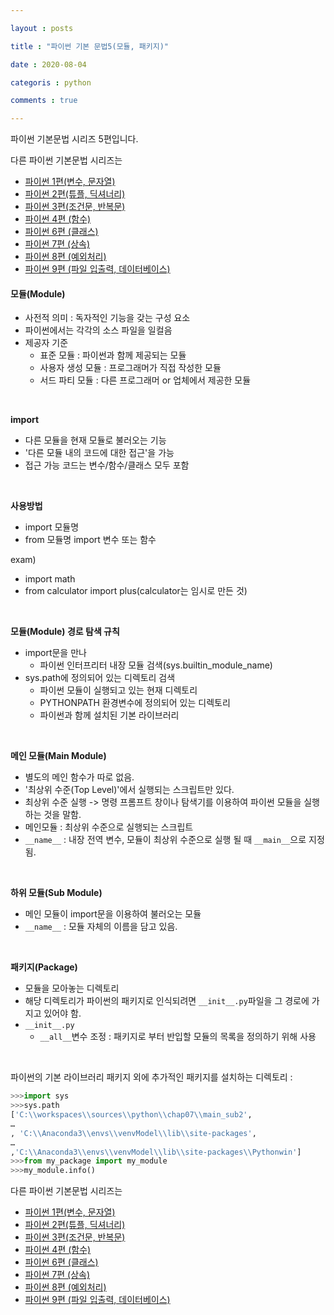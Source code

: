 ```yaml
---

layout : posts

title : "파이썬 기본 문법5(모듈, 패키지)"

date : 2020-08-04

categoris : python

comments : true

---
```


파이썬 기본문법 시리즈 5편입니다.

다른 파이썬 기본문법 시리즈는
- [파이썬 1편(변수, 문자열)](https://pkt369.github.io/pythonBasic1/)
- [파이썬 2편(튜플, 딕셔너리)](https://pkt369.github.io/pythonBasic2/)
- [파이썬 3편(조건문, 반복문)](https://pkt369.github.io/pythonBasic3/)
- [파이썬 4편 (함수)](https://pkt369.github.io/pythonBasic4/)
- [파이썬 6편 (클래스)](https://pkt369.github.io/pythonBasic6/)
- [파이썬 7편 (상속)](https://pkt369.github.io/pythonBasic7/)
- [파이썬 8편 (예외처리)](https://pkt369.github.io/pythonBasic8/)
- [파이썬 9편 (파일 입출력, 데이터베이스)](https://pkt369.github.io/pythonBasic9/)

<h4>모듈(Module)</h4>

- 사전적 의미 : 독자적인 기능을 갖는 구성 요소
- 파이썬에서는 각각의 소스 파일을 일컬음
- 제공자 기준
  - 표준 모듈 : 파이썬과 함께 제공되는 모듈
  - 사용자 생성 모듈 : 프로그래머가 직접 작성한 모듈
  - 서드 파티 모듈 : 다른 프로그래머 or 업체에서 제공한 모듈

<br>

**import**
- 다른 모듈을 현재 모듈로 불러오는 기능
- '다른 모듈 내의 코드에 대한 접근'을 가능
- 접근 가능 코드는 변수/함수/클래스 모두 포함

<br>


**사용방법**
- import 모듈명
- from 모듈명 import 변수 또는 함수

exam)
- import math
- from calculator import plus(calculator는 임시로 만든 것)

<br>


**모듈(Module) 경로 탐색 규칙**
- import문을 만나
  - 파이썬 인터프리터 내장 모듈 검색(sys.builtin_module_name)
- sys.path에 정의되어 있는 디렉토리 검색
  - 파이썬 모듈이 실행되고 있는 현재 디렉토리
  - PYTHONPATH 환경변수에 정의되어 있는 디렉토리
  - 파이썬과 함께 설치된 기본 라이브러리

<br>

**메인 모듈(Main Module)**
- 별도의 메인 함수가 따로 없음.
- '최상위 수준(Top Level)'에서 실행되는 스크립트만 있다.
- 최상위 수준 실행 -> 명령 프롬프트 창이나 탐색기를 이용하여 파이썬 모듈을 실행하는 것을 말함.
- 메인모듈 : 최상위 수준으로 실행되는 스크립트
- `__name__` : 내장 전역 변수, 모듈이 최상위 수준으로 실행 될 때 `__main__`으로 지정됨.

<br>

**하위 모듈(Sub Module)**
- 메인 모듈이 import문을 이용하여 불러오는 모듈
- `__name__` : 모듈 자체의 이름을 담고 있음.

<br>

**패키지(Package)**
- 모듈을 모아놓는 디렉토리
- 해당 디렉토리가 파이썬의 패키지로 인식되려면 `__init__.py`파일을 그 경로에 가지고 있어야 함.
- `__init__.py`
  - `__all__`변수 조정 : 패키지로 부터 반입할 모듈의 목록을 정의하기 위해 사용

<br>

파이썬의 기본 라이브러리 패키지 외에 추가적인 패키지를 설치하는 디렉토리 :

```python
>>>import sys
>>>sys.path
['C:\\workspaces\\sources\\python\\chap07\\main_sub2',
…
, 'C:\\Anaconda3\\envs\\venvModel\\lib\\site-packages',
…
,'C:\\Anaconda3\\envs\\venvModel\\lib\\site-packages\\Pythonwin']
>>>from my_package import my_module
>>>my_module.info()
```

다른 파이썬 기본문법 시리즈는
- [파이썬 1편(변수, 문자열)](https://pkt369.github.io/pythonBasic1/)
- [파이썬 2편(튜플, 딕셔너리)](https://pkt369.github.io/pythonBasic2/)
- [파이썬 3편(조건문, 반복문)](https://pkt369.github.io/pythonBasic3/)
- [파이썬 4편 (함수)](https://pkt369.github.io/pythonBasic4/)
- [파이썬 6편 (클래스)](https://pkt369.github.io/pythonBasic6/)
- [파이썬 7편 (상속)](https://pkt369.github.io/pythonBasic7/)
- [파이썬 8편 (예외처리)](https://pkt369.github.io/pythonBasic8/)
- [파이썬 9편 (파일 입출력, 데이터베이스)](https://pkt369.github.io/pythonBasic9/)
